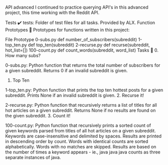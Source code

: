 API advanced
I continued to practice querying API's in this advanced project, this time working with the Reddit API.

Tests ✔️
tests: Folder of test files for all tasks. Provided by ALX.
Function Prototypes 💾
Prototypes for functions written in this project:

File	Prototype
0-subs.py	def number_of_subscribers(subreddit)
1-top_ten.py	def top_ten(subreddit)
2-recurse.py	def recurse(subreddit, hot_list=[])
100-count.py	def count_words(subreddit, word_list)
Tasks 📃
0. How many subs?

0-subs.py: Python function that returns the total number of subscribers for a given subreddit.
Returns 0 if an invalid subreddit is given.
1. Top Ten

1-top_ten.py: Python function that prints the top ten hottest posts for a given subreddit.
Prints None if an invalid subreddit is given.
2. Recurse it!

2-recurse.py: Python function that recursively returns a list of titles for all hot articles on a given subreddit.
Returns None if no results are found on the given subreddit.
3. Count it!

100-count.py: Python function that recursively prints a sorted count of given keywords parsed from titles of all hot articles on a given subreddit.
Keywords are case-insensitive and delimited by spaces.
Results are printed in descending order by count.
Words with identical counts are sorted alphabetically.
Words with no matches are skipped.
Results are based on the number of times a keyword appears - ie., java java java counts as three separate instances of java.
